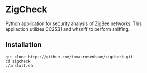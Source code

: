 # ZigCheck
Python application for security analysis of ZigBee networks. This appliaction utilizes CC2531 and whsniff to perform sniffing.

## Installation
```console
git clone https://github.com/tomasrosenbaum/zigcheck.git
cd zigcheck
./install.sh
```
